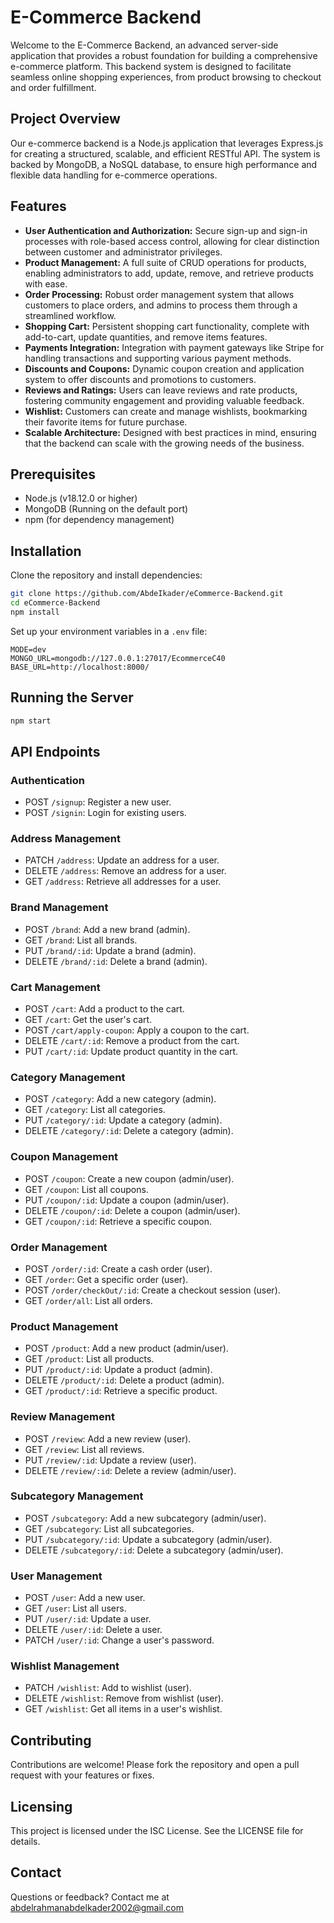 
# E-Commerce Backend

Welcome to the E-Commerce Backend, an advanced server-side application that provides a robust foundation for building a comprehensive e-commerce platform. This backend system is designed to facilitate seamless online shopping experiences, from product browsing to checkout and order fulfillment.


## Project Overview

Our e-commerce backend is a Node.js application that leverages Express.js for creating a structured, scalable, and efficient RESTful API. The system is backed by MongoDB, a NoSQL database, to ensure high performance and flexible data handling for e-commerce operations.

## Features

- **User Authentication and Authorization:** Secure sign-up and sign-in processes with role-based access control, allowing for clear distinction between customer and administrator privileges.
- **Product Management:** A full suite of CRUD operations for products, enabling administrators to add, update, remove, and retrieve products with ease.
- **Order Processing:** Robust order management system that allows customers to place orders, and admins to process them through a streamlined workflow.
- **Shopping Cart:** Persistent shopping cart functionality, complete with add-to-cart, update quantities, and remove items features.
- **Payments Integration:** Integration with payment gateways like Stripe for handling transactions and supporting various payment methods.
- **Discounts and Coupons:** Dynamic coupon creation and application system to offer discounts and promotions to customers.
- **Reviews and Ratings:** Users can leave reviews and rate products, fostering community engagement and providing valuable feedback.
- **Wishlist:** Customers can create and manage wishlists, bookmarking their favorite items for future purchase.
- **Scalable Architecture:** Designed with best practices in mind, ensuring that the backend can scale with the growing needs of the business.


## Prerequisites

- Node.js (v18.12.0 or higher)
- MongoDB (Running on the default port)
- npm (for dependency management)

## Installation

Clone the repository and install dependencies:

```bash
git clone https://github.com/AbdeIkader/eCommerce-Backend.git
cd eCommerce-Backend
npm install
```

Set up your environment variables in a `.env` file:

```env
MODE=dev
MONGO_URL=mongodb://127.0.0.1:27017/EcommerceC40
BASE_URL=http://localhost:8000/
```

## Running the Server

```bash
npm start
```

## API Endpoints

### Authentication
- POST `/signup`: Register a new user.
- POST `/signin`: Login for existing users.

### Address Management
- PATCH `/address`: Update an address for a user.
- DELETE `/address`: Remove an address for a user.
- GET `/address`: Retrieve all addresses for a user.

### Brand Management
- POST `/brand`: Add a new brand (admin).
- GET `/brand`: List all brands.
- PUT `/brand/:id`: Update a brand (admin).
- DELETE `/brand/:id`: Delete a brand (admin).

### Cart Management
- POST `/cart`: Add a product to the cart.
- GET `/cart`: Get the user's cart.
- POST `/cart/apply-coupon`: Apply a coupon to the cart.
- DELETE `/cart/:id`: Remove a product from the cart.
- PUT `/cart/:id`: Update product quantity in the cart.

### Category Management
- POST `/category`: Add a new category (admin).
- GET `/category`: List all categories.
- PUT `/category/:id`: Update a category (admin).
- DELETE `/category/:id`: Delete a category (admin).

### Coupon Management
- POST `/coupon`: Create a new coupon (admin/user).
- GET `/coupon`: List all coupons.
- PUT `/coupon/:id`: Update a coupon (admin/user).
- DELETE `/coupon/:id`: Delete a coupon (admin/user).
- GET `/coupon/:id`: Retrieve a specific coupon.

### Order Management
- POST `/order/:id`: Create a cash order (user).
- GET `/order`: Get a specific order (user).
- POST `/order/checkOut/:id`: Create a checkout session (user).
- GET `/order/all`: List all orders.

### Product Management
- POST `/product`: Add a new product (admin/user).
- GET `/product`: List all products.
- PUT `/product/:id`: Update a product (admin).
- DELETE `/product/:id`: Delete a product (admin).
- GET `/product/:id`: Retrieve a specific product.

### Review Management
- POST `/review`: Add a new review (user).
- GET `/review`: List all reviews.
- PUT `/review/:id`: Update a review (user).
- DELETE `/review/:id`: Delete a review (admin/user).

### Subcategory Management
- POST `/subcategory`: Add a new subcategory (admin/user).
- GET `/subcategory`: List all subcategories.
- PUT `/subcategory/:id`: Update a subcategory (admin/user).
- DELETE `/subcategory/:id`: Delete a subcategory (admin/user).

### User Management
- POST `/user`: Add a new user.
- GET `/user`: List all users.
- PUT `/user/:id`: Update a user.
- DELETE `/user/:id`: Delete a user.
- PATCH `/user/:id`: Change a user's password.

### Wishlist Management
- PATCH `/wishlist`: Add to wishlist (user).
- DELETE `/wishlist`: Remove from wishlist (user).
- GET `/wishlist`: Get all items in a user's wishlist.

## Contributing

Contributions are welcome! Please fork the repository and open a pull request with your features or fixes.

## Licensing

This project is licensed under the ISC License. See the LICENSE file for details.

## Contact

Questions or feedback? Contact me at abdelrahmanabdelkader2002@gmail.com
